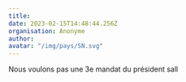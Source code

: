 ```yaml
---
title: 
date: 2023-02-15T14:48:44.256Z
organisation: Anonyme 
author: 
avatar: "/img/pays/SN.svg"
---
```


Nous voulons pas une 3e mandat du président sall